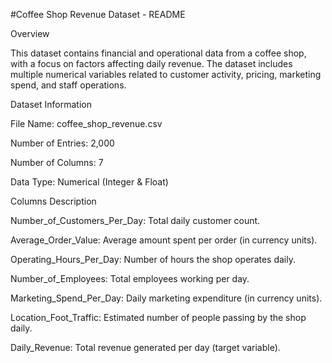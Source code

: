 #Coffee Shop Revenue Dataset - README

Overview

This dataset contains financial and operational data from a coffee shop, with a focus on factors affecting daily revenue. The dataset includes multiple numerical variables related to customer activity, pricing, marketing spend, and staff operations.

Dataset Information

File Name: coffee_shop_revenue.csv

Number of Entries: 2,000

Number of Columns: 7

Data Type: Numerical (Integer & Float)

Columns Description

Number_of_Customers_Per_Day: Total daily customer count.

Average_Order_Value: Average amount spent per order (in currency units).

Operating_Hours_Per_Day: Number of hours the shop operates daily.

Number_of_Employees: Total employees working per day.

Marketing_Spend_Per_Day: Daily marketing expenditure (in currency units).

Location_Foot_Traffic: Estimated number of people passing by the shop daily.

Daily_Revenue: Total revenue generated per day (target variable).
